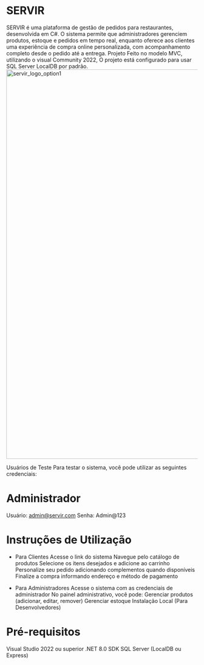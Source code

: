 # SERVIR
SERVIR é uma plataforma de gestão de pedidos para restaurantes, desenvolvida em C#. O sistema permite que administradores gerenciem produtos, estoque e pedidos em tempo real, enquanto oferece aos clientes uma experiência de compra online personalizada, com acompanhamento completo desde o pedido até a entrega.
Projeto Feito no modelo MVC, utilizando o visual Community 2022, O projeto está configurado para usar SQL Server LocalDB por padrão.
<img width="1024" height="1024" alt="servir_logo_option1" src="https://github.com/user-attachments/assets/f1a4707f-d0e2-46e4-bdb0-8edb04f84666" />

Usuários de Teste
Para testar o sistema, você pode utilizar as seguintes credenciais:

# Administrador
Usuário: admin@servir.com
Senha: Admin@123

# Instruções de Utilização
* Para Clientes
Acesse o link do sistema
Navegue pelo catálogo de produtos
Selecione os itens desejados e adicione ao carrinho
Personalize seu pedido adicionando complementos quando disponíveis
Finalize a compra informando endereço e método de pagamento

* Para Administradores
Acesse o sistema com as credenciais de administrador
No painel administrativo, você pode:
Gerenciar produtos (adicionar, editar, remover)
Gerenciar estoque
Instalação Local (Para Desenvolvedores)

# Pré-requisitos
Visual Studio 2022 ou superior
.NET 8.0 SDK
SQL Server (LocalDB ou Express)
